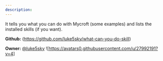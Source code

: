 ```yaml
---
description: 
---
```

It tells you what you can do with Mycroft (some examples)
and lists the installed skills (if you want).

**Github:** (https://github.com/luke5sky/what-can-you-do-skill)

**Owner:** [@luke5sky](https://github.com/luke5sky) ![https://avatars0.githubusercontent.com/u/27992191?v=4]

